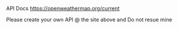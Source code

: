 API Docs https://openweathermap.org/current

Please create your own API @ the site above and Do not resue mine